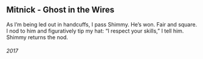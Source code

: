 ## Mitnick - Ghost in the Wires

As I’m being led out in handcuffs, I pass Shimmy.
He’s won.
Fair and square.
I nod to him and figuratively tip my hat:
“I respect your skills,” I tell him.
Shimmy returns the nod.


###### 2017